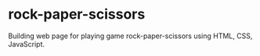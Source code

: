 # rock-paper-scissors
Building web page for playing game rock-paper-scissors using HTML, CSS, JavaScript.

